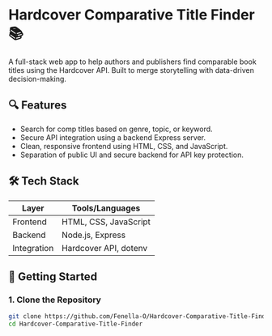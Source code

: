 # Hardcover Comparative Title Finder 📚

A full-stack web app to help authors and publishers find comparable book titles using the Hardcover API. Built to merge storytelling with data-driven decision-making.

## 🔍 Features

- Search for comp titles based on genre, topic, or keyword.
- Secure API integration using a backend Express server.
- Clean, responsive frontend using HTML, CSS, and JavaScript.
- Separation of public UI and secure backend for API key protection.

## 🛠️ Tech Stack

| Layer       | Tools/Languages        |
|-------------|------------------------|
| Frontend    | HTML, CSS, JavaScript  |
| Backend     | Node.js, Express       |
| Integration | Hardcover API, dotenv  |

## 🚀 Getting Started

### 1. Clone the Repository

```bash
git clone https://github.com/Fenella-O/Hardcover-Comparative-Title-Finder.git
cd Hardcover-Comparative-Title-Finder
